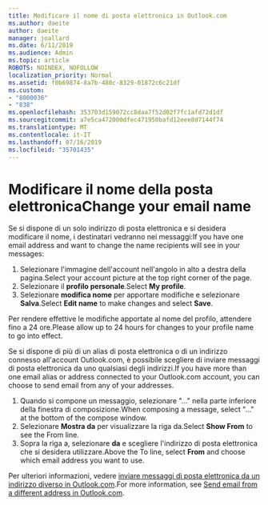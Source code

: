 ```yaml
---
title: Modificare il nome di posta elettronica in Outlook.com
ms.author: daeite
author: daeite
manager: joallard
ms.date: 6/11/2019
ms.audience: Admin
ms.topic: article
ROBOTS: NOINDEX, NOFOLLOW
localization_priority: Normal
ms.assetid: f0b69874-8a7b-480c-8329-01872c6c21df
ms.custom:
- "8000036"
- "838"
ms.openlocfilehash: 353703d159072cc8daa7f52d02f7fc1afd72d1df
ms.sourcegitcommit: a7e5ca472000dfec471950bafd12eee8d7144f74
ms.translationtype: MT
ms.contentlocale: it-IT
ms.lasthandoff: 07/16/2019
ms.locfileid: "35701435"
---
```

# <a name="change-your-email-name"></a><span data-ttu-id="24ca1-102">Modificare il nome della posta elettronica</span><span class="sxs-lookup"><span data-stu-id="24ca1-102">Change your email name</span></span>

<span data-ttu-id="24ca1-103">Se si dispone di un solo indirizzo di posta elettronica e si desidera modificare il nome, i destinatari vedranno nei messaggi:</span><span class="sxs-lookup"><span data-stu-id="24ca1-103">If you have one email address and want to change the name recipients will see in your messages:</span></span>
  
1. <span data-ttu-id="24ca1-104">Selezionare l'immagine dell'account nell'angolo in alto a destra della pagina.</span><span class="sxs-lookup"><span data-stu-id="24ca1-104">Select your account picture at the top right corner of the page.</span></span>
2. <span data-ttu-id="24ca1-105">Selezionare il **profilo personale**.</span><span class="sxs-lookup"><span data-stu-id="24ca1-105">Select **My profile**.</span></span>
3. <span data-ttu-id="24ca1-106">Selezionare **modifica nome** per apportare modifiche e selezionare **Salva**.</span><span class="sxs-lookup"><span data-stu-id="24ca1-106">Select **Edit name** to make changes and select **Save**.</span></span>

<span data-ttu-id="24ca1-107">Per rendere effettive le modifiche apportate al nome del profilo, attendere fino a 24 ore.</span><span class="sxs-lookup"><span data-stu-id="24ca1-107">Please allow up to 24 hours for changes to your profile name to go into effect.</span></span>
  
<span data-ttu-id="24ca1-108">Se si dispone di più di un alias di posta elettronica o di un indirizzo connesso all'account Outlook.com, è possibile scegliere di inviare messaggi di posta elettronica da uno qualsiasi degli indirizzi.</span><span class="sxs-lookup"><span data-stu-id="24ca1-108">If you have more than one email alias or address connected to your Outlook.com account, you can choose to send email from any of your addresses.</span></span>
  
1. <span data-ttu-id="24ca1-109">Quando si compone un messaggio, selezionare "..." nella parte inferiore della finestra di composizione.</span><span class="sxs-lookup"><span data-stu-id="24ca1-109">When composing a message, select "..." at the bottom of the compose window.</span></span>
1. <span data-ttu-id="24ca1-110">Selezionare **Mostra da** per visualizzare la riga da.</span><span class="sxs-lookup"><span data-stu-id="24ca1-110">Select **Show From** to see the From line.</span></span>
1. <span data-ttu-id="24ca1-111">Sopra la riga a, selezionare **da** e scegliere l'indirizzo di posta elettronica che si desidera utilizzare.</span><span class="sxs-lookup"><span data-stu-id="24ca1-111">Above the To line, select **From** and choose which email address you want to use.</span></span>

<span data-ttu-id="24ca1-112">Per ulteriori informazioni, vedere [inviare messaggi di posta elettronica da un indirizzo diverso in Outlook.com](https://support.office.com/article/ccba89cb-141c-4a36-8c56-6d16a8556d2e?wt.mc_id=Office_Outlook_com_Alchemy).</span><span class="sxs-lookup"><span data-stu-id="24ca1-112">For more information, see [Send email from a different address in Outlook.com](https://support.office.com/article/ccba89cb-141c-4a36-8c56-6d16a8556d2e?wt.mc_id=Office_Outlook_com_Alchemy).</span></span>